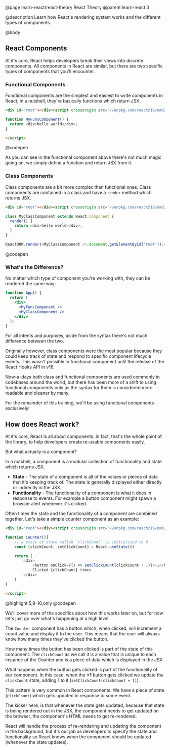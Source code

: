 @page learn-react/react-theory React Theory
@parent learn-react 3

@description Learn how React's rendering system works and the different types of components.

@body

## React Components

At it's core, React helps developers break their views into discrete components. All components in React are similar, but there are two specific types of components that you'll encounter.

### Functional Components

Functional components are the simplest and easiest to write components in React, in a nutshell, they're basically functions which return JSX.

```html
<div id="root"></div><script crossorigin src="//unpkg.com/react@16/umd/react.development.js"></script><script crossorigin src="//unpkg.com/react-dom@16/umd/react-dom.development.js"></script><script type="jsx">ReactDOM.render(<MyFuncComponent />,document.getElementById('root'));

function MyFuncComponent() {
  return <div>hello world</div>;
}

</script>
```
@codepen

As you can see in the functional component above there's not much magic going on, we simply define a function and return JSX from it.

### Class Components

Class components are a bit more complex than functional ones. Class components are contained in a class and have a `render` method which returns JSX.

```html title="React has two types of components" subtitle="Class components"
<div id="root"></div><script crossorigin src="//unpkg.com/react@16/umd/react.development.js"></script><script crossorigin src="//unpkg.com/react-dom@16/umd/react-dom.development.js"></script><script type="jsx">

class MyClassComponent extends React.Component {
  render() {
    return <div>hello world</div>;
  }
}

ReactDOM.render(<MyClassComponent />,document.getElementById('root'));</script>
```
@codepen

### What's the Difference?

No matter which type of component you're working with, they can be rendered the same way:

```jsx title="Both types of components are rendered the same way"
function App() {
  return (
    <div>
      <MyFuncComponent />
      <MyClassComponent />
    </div>
  );
}
```

For all intents and purposes, aside from the syntax there's not much difference between the two.

Originally however, class components were the most popular because they could keep track of state and respond to specific component lifecycle events. This wasn't possible in functional component until the release of the React Hooks API in v16.

Now-a-days both class and functional components are used commonly in codebases around the world, but there has been more of a shift to using functional components only as the syntax for them is considered more readable and cleaner by many.

For the remainder of this training, we'll be using functional components exclusively!

## How does React work?

At it's core, React is all about components. In fact, that's the whole point of the library, to help developers create re-usable components easily.

But what actually is a component?

In a nutshell, a component is a modular collection of functionality and state which returns JSX.

- **State** - The state of a component is all of the values or pieces of data that it's keeping track of. The state is generally displayed either directly or indirectly in the JSX. 
- **Functionality** - The functionality of a component is what it does in response to events. For example a button component might spawn a browser alert whenever it's clicked.

Often times the state and the functionality of a component are combined together. Let's take a simple counter component as an example:

```html
<div id="root"></div><script crossorigin src="//unpkg.com/react@16/umd/react.development.js"></script><script crossorigin src="//unpkg.com/react-dom@16/umd/react-dom.development.js"></script><script type="jsx">ReactDOM.render(<Counter />,document.getElementById('root'));

function Counter(){
    // a piece of state called `clickCount` is initialized to 0
    const [clickCount, setClickCount] = React.useState(0)

    return (
        <div>
            <button onClick={() => setClickCount(clickCount + 1)}>+1</button>
            Clicked {clickCount} times
        </div>
    )
}

</script>
```
@highlight 5,9-10,only
@codepen

We'll cover more of the specifics about how this works later on, but for now let's just go over what's happening at a high level.

The `Counter` component has a button which, when clicked, will increment a count value and display it to the user. This means that the user will always know how many times they've clicked the button. 

How many times the button has been clicked is part of the state of this component. The `clickCount` as we call it is a value that is unique to each instance of the Counter and is a piece of data which is displayed in the JSX.

What happens when the button gets clicked is part of the functionality of our component. In this case, when the **+1** button gets clicked we update the `clickCount` state, adding 1 to it (`setClickCount(clickCount + 1)`).

This pattern is very common in React components. We have a piece of state (`clickCount`) which gets updated in response to some event. 

The kicker here, is that whenever the state gets updated, because that state is being rendered out in the JSX, the component needs to get updated on the browser, the component's HTML needs to get re-rendered.

React will handle the process of re-rendering and updating the component in the background, but it's our job as developers to specify the state and functionality so React knows *when* the component should be updated (whenever the state updates).
